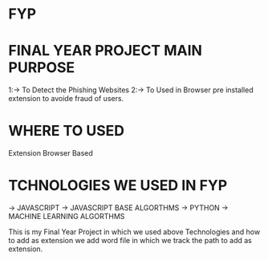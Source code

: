 # FYP
# FINAL YEAR PROJECT MAIN PURPOSE #
1:-> To Detect the Phishing Websites
2:-> To Used in Browser pre installed extension to avoide fraud of users.


# WHERE TO USED #
Extension Browser Based 

# TCHNOLOGIES WE USED IN FYP #
-> JAVASCRIPT
-> JAVASCRIPT BASE ALGORTHMS
-> PYTHON
-> MACHINE LEARNING ALGORTHMS


This is my Final Year Project in which we used above Technologies and how to add as extension we add word file in which we track the path to add as extension.
